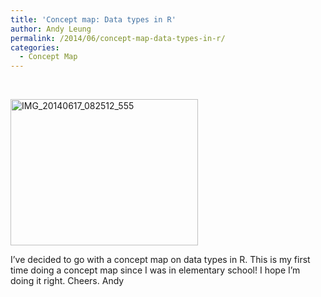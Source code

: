 ```yaml
---
title: 'Concept map: Data types in R'
author: Andy Leung
permalink: /2014/06/concept-map-data-types-in-r/
categories:
  - Concept Map
---
```

&nbsp;

[<img class="alignnone size-medium wp-image-7705" alt="IMG_20140617_082512_555" src="http://files.software-carpentry.org/training-course/2014/06/IMG_20140617_082512_555-300x234.jpg" width="300" height="234" />][1]

I&#8217;ve decided to go with a concept map on data types in R. This is my first time doing a concept map since I was in elementary school! I hope I&#8217;m doing it right. Cheers. Andy

&nbsp;

&nbsp;

 [1]: http://files.software-carpentry.org/training-course/2014/06/IMG_20140617_082512_555.jpg

